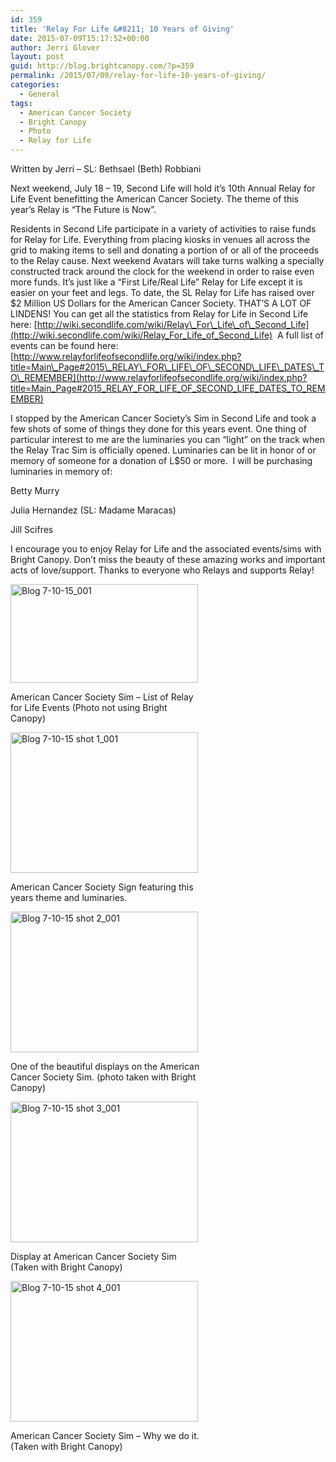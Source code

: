 ```yaml
---
id: 359
title: 'Relay For Life &#8211; 10 Years of Giving'
date: 2015-07-09T15:17:52+00:00
author: Jerri Glover
layout: post
guid: http://blog.brightcanopy.com/?p=359
permalink: /2015/07/09/relay-for-life-10-years-of-giving/
categories:
  - General
tags:
  - American Cancer Society
  - Bright Canopy
  - Photo
  - Relay for Life
---
```

Written by Jerri &#8211; SL: Bethsael (Beth) Robbiani

Next weekend, July 18 &#8211; 19, Second Life will hold it’s 10th Annual Relay for Life Event benefitting the American Cancer Society. The theme of this year’s Relay is “The Future is Now”.

Residents in Second Life participate in a variety of activities to raise funds for Relay for Life. Everything from placing kiosks in venues all across the grid to making items to sell and donating a portion of or all of the proceeds to the Relay cause. Next weekend Avatars will take turns walking a specially constructed track around the clock for the weekend in order to raise even more funds. It’s just like a “First Life/Real Life” Relay for Life except it is easier on your feet and legs. To date, the SL Relay for Life has raised over $2 Million US Dollars for the American Cancer Society. THAT’S A LOT OF LINDENS! You can get all the statistics from Relay for Life in Second Life here: [http://wiki.secondlife.com/wiki/Relay\_For\_Life\_of\_Second_Life](http://wiki.secondlife.com/wiki/Relay_For_Life_of_Second_Life)  A full list of events can be found here: [http://www.relayforlifeofsecondlife.org/wiki/index.php?title=Main\_Page#2015\_RELAY\_FOR\_LIFE\_OF\_SECOND\_LIFE\_DATES\_TO\_REMEMBER](http://www.relayforlifeofsecondlife.org/wiki/index.php?title=Main_Page#2015_RELAY_FOR_LIFE_OF_SECOND_LIFE_DATES_TO_REMEMBER)

I stopped by the American Cancer Society’s Sim in Second Life and took a few shots of some of things they done for this years event. One thing of particular interest to me are the luminaries you can “light” on the track when the Relay Trac Sim is officially opened. Luminaries can be lit in honor of or memory of someone for a donation of L$50 or more.  I will be purchasing luminaries in memory of:

Betty Murry

Julia Hernandez (SL: Madame Maracas)

Jill Scifres

I encourage you to enjoy Relay for Life and the associated events/sims with Bright Canopy. Don’t miss the beauty of these amazing works and important acts of love/support. Thanks to everyone who Relays and supports Relay!

<div id="attachment_360" style="width: 310px" class="wp-caption alignnone">
  <a href="http://blog.brightcanopy.com/wp-content/uploads/2015/07/Blog-7-10-15_001.jpg"><img class="wp-image-360 size-medium" src="http://blog.brightcanopy.com/wp-content/uploads/2015/07/Blog-7-10-15_001-300x158.jpg" alt="Blog 7-10-15_001" width="300" height="158" /></a>
  
  <p class="wp-caption-text">
    American Cancer Society Sim &#8211; List of Relay for Life Events (Photo not using Bright Canopy)
  </p>
</div>

<div id="attachment_361" style="width: 310px" class="wp-caption alignnone">
  <a href="http://blog.brightcanopy.com/wp-content/uploads/2015/07/Blog-7-10-15-shot-1_001.png"><img class="wp-image-361 size-medium" src="http://blog.brightcanopy.com/wp-content/uploads/2015/07/Blog-7-10-15-shot-1_001-300x225.png" alt="Blog 7-10-15 shot 1_001" width="300" height="225" /></a>
  
  <p class="wp-caption-text">
    American Cancer Society Sign featuring this years theme and luminaries.
  </p>
</div>

<div id="attachment_363" style="width: 310px" class="wp-caption alignnone">
  <a href="http://blog.brightcanopy.com/wp-content/uploads/2015/07/Blog-7-10-15-shot-2_001.png"><img class="wp-image-363 size-medium" src="http://blog.brightcanopy.com/wp-content/uploads/2015/07/Blog-7-10-15-shot-2_001-300x225.png" alt="Blog 7-10-15 shot 2_001" width="300" height="225" /></a>
  
  <p class="wp-caption-text">
    One of the beautiful displays on the American Cancer Society Sim. (photo taken with Bright Canopy)
  </p>
</div>

<div id="attachment_364" style="width: 310px" class="wp-caption alignnone">
  <a href="http://blog.brightcanopy.com/wp-content/uploads/2015/07/Blog-7-10-15-shot-3_001.png"><img class="wp-image-364 size-medium" src="http://blog.brightcanopy.com/wp-content/uploads/2015/07/Blog-7-10-15-shot-3_001-300x225.png" alt="Blog 7-10-15 shot 3_001" width="300" height="225" /></a>
  
  <p class="wp-caption-text">
    Display at American Cancer Society Sim (Taken with Bright Canopy)
  </p>
</div>

<div id="attachment_365" style="width: 310px" class="wp-caption alignnone">
  <a href="http://blog.brightcanopy.com/wp-content/uploads/2015/07/Blog-7-10-15-shot-4_001.png"><img class="wp-image-365 size-medium" src="http://blog.brightcanopy.com/wp-content/uploads/2015/07/Blog-7-10-15-shot-4_001-300x225.png" alt="Blog 7-10-15 shot 4_001" width="300" height="225" /></a>
  
  <p class="wp-caption-text">
    American Cancer Society Sim &#8211; Why we do it. (Taken with Bright Canopy)
  </p>
</div>